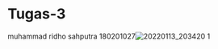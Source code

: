 # Tugas-3
muhammad ridho sahputra
180201027![20220113_203420 1](https://user-images.githubusercontent.com/44701017/149334006-92aa4d9e-00a1-470e-be45-c3048c3ebebf.gif)
